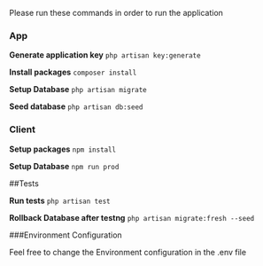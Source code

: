 Please run these commands in order to run the application
### App
**Generate application key**
```php artisan key:generate```

**Install packages**
```composer install```

**Setup Database**
```php artisan migrate```

**Seed database**
```php artisan db:seed```
### Client
**Setup packages**
```npm install```

**Setup Database**
```npm run prod```

##Tests

**Run tests**
```php artisan test```

**Rollback Database after testng**
```php artisan migrate:fresh --seed```

###Environment Configuration

Feel free to change the Environment configuration
in the .env file

